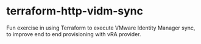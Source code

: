 # terraform-http-vidm-sync
Fun exercise in using Terraform to execute VMware Identity Manager sync, to improve end to end provisioning with vRA provider.
